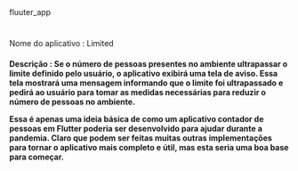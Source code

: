 </h1>fluuter_app<h1>

</h4>Nome do aplicativo : Limited <h4> 
Descrição : Se o número de pessoas presentes no ambiente ultrapassar o limite definido pelo usuário, o aplicativo exibirá uma tela de aviso. Essa tela mostrará uma mensagem informando que o limite foi ultrapassado e pedirá ao usuário para tomar as medidas necessárias para reduzir o número de pessoas no ambiente.

Essa é apenas uma ideia básica de como um aplicativo contador de pessoas em Flutter poderia ser desenvolvido para ajudar durante a pandemia. Claro que podem ser feitas muitas outras implementações para tornar o aplicativo mais completo e útil, mas esta seria uma boa base para começar.
